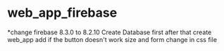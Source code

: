 # web_app_firebase
*change firebase 8.3.0 to 8.2.10
Create Database first after that create web_app
add <script src='function.js'></script> if the button doesn't work
size and form change in css file
